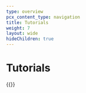 ```yaml
---
type: overview
pcx_content_type: navigation
title: Tutorials
weight: 7
layout: wide
hideChildren: true
---
```


# Tutorials

{{<tutorial-listing>}}
